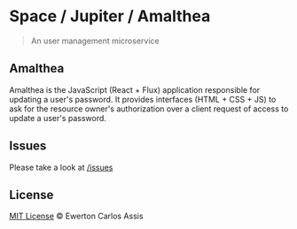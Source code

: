 # Space / Jupiter / Amalthea

> An user management microservice

## Amalthea

Amalthea is the JavaScript (React + Flux) application responsible for updating a user's password.
It provides interfaces (HTML + CSS + JS) to ask for the resource owner's authorization over a
client request of access to update a user's password.

## Issues

Please take a look at [/issues](https://github.com/earaujoassis/space/issues)

## License

[MIT License](http://earaujoassis.mit-license.org/) &copy; Ewerton Carlos Assis

